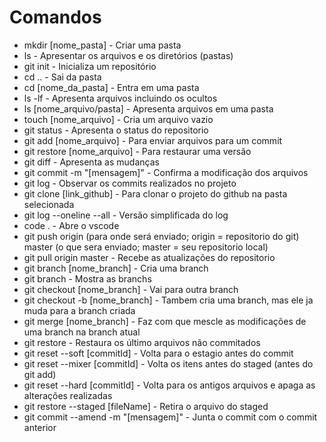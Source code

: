 # Comandos 
- mkdir [nome_pasta] - Criar uma pasta
- ls - Apresentar os arquivos e os diretórios (pastas) 
- git init - Inicializa um repositório 
- cd .. - Sai da pasta 
- cd [nome_da_pasta] - Entra em uma pasta 
- ls -lf - Apresenta arquivos incluindo os ocultos 
- ls [nome_arquivo/pasta] - Apresenta arquivos em uma pasta 
- touch [nome_arquivo] - Cria um arquivo vazio 
- git status - Apresenta o status do repositorio 
- git add [nome_arquivo] - Para enviar arquivos para um commit 
- git restore [nome_arquivo] - Para restaurar uma versão 
- git diff - Apresenta as mudanças 
- git commit -m "[mensagem]" - Confirma a modificação dos arquivos 
- git log - Observar os commits realizados no projeto 
- git clone [link_github] - Para clonar o projeto do github na pasta selecionada 
- git log --oneline --all - Versão simplificada do log 
- code . - Abre o vscode 
- git push origin (para onde será enviado; origin = repositorio do git) master (o que sera enviado; master = seu repositorio local) 
- git pull origin master - Recebe as atualizações do repositorio 
- git branch [nome_branch] - Cria uma branch 
- git branch - Mostra as branchs 
- git checkout [nome_branch] - Vai para outra branch 
- git checkout -b [nome_branch] - Tambem cria uma branch, mas ele ja muda para a branch criada 
- git merge [nome_branch] - Faz com que mescle as modificações de uma branch na branch atual  
- git restore - Restaura os último arquivos não commitados 
- git reset --soft [commitId] - Volta para o estagio antes do commit 
- git reset --mixer [commitId] - Volta os itens antes do staged (antes do git add) 
- git reset --hard [commitId] - Volta para os antigos arquivos e apaga as alterações realizadas 
- git restore --staged [fileName] - Retira o arquivo do staged 
- git commit --amend -m "[mensagem]" - Junta o commit com o commit anterior